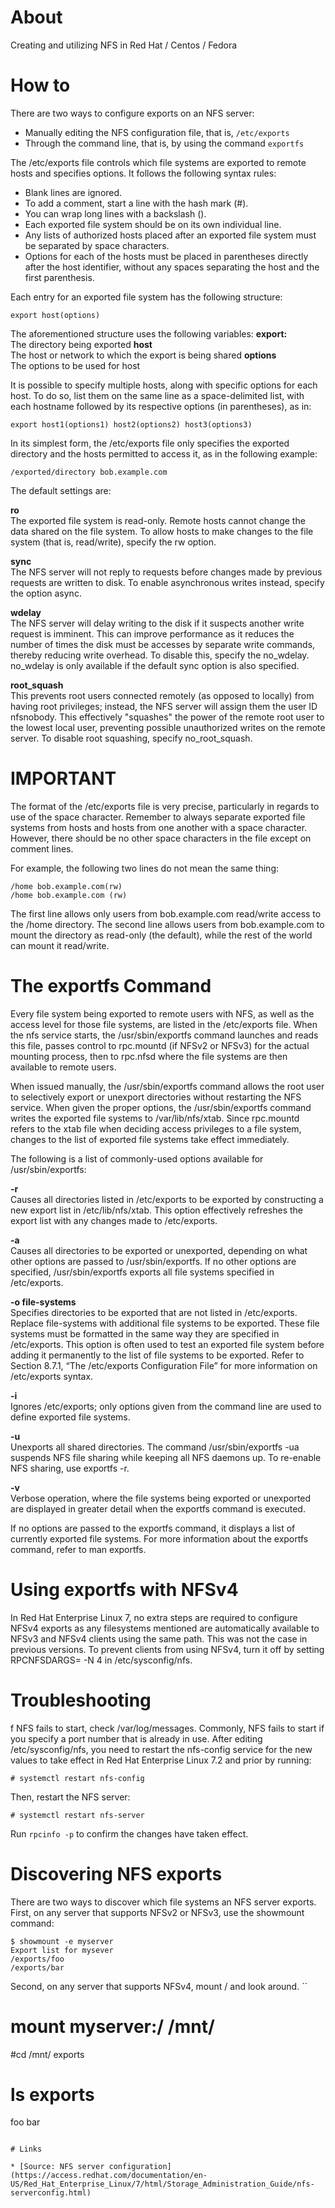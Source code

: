 # About 

Creating and utilizing NFS in Red Hat / Centos / Fedora

# How to

There are two ways to configure exports on an NFS server:

* Manually editing the NFS configuration file, that is, `/etc/exports`
* Through the command line, that is, by using the command `exportfs`

The /etc/exports file controls which file systems are exported to remote hosts and specifies options. It follows the following syntax rules:

* Blank lines are ignored.
* To add a comment, start a line with the hash mark (#).
* You can wrap long lines with a backslash (\).
* Each exported file system should be on its own individual line.
* Any lists of authorized hosts placed after an exported file system must be separated by space characters.
* Options for each of the hosts must be placed in parentheses directly after the host identifier, without any spaces separating the host and the first parenthesis.

Each entry for an exported file system has the following structure:
```
export host(options)
```

The aforementioned structure uses the following variables:
**export:**  
  The directory being exported
**host**  
  The host or network to which the export is being shared
**options**  
  The options to be used for host

It is possible to specify multiple hosts, along with specific options for each host. To do so, list them on the same line as a space-delimited list, with each hostname followed by its respective options (in parentheses), as in:

```
export host1(options1) host2(options2) host3(options3)
```

In its simplest form, the /etc/exports file only specifies the exported directory and the hosts permitted to access it, as in the following example:
⁠
```
/exported/directory bob.example.com
```

The default settings are:

**ro**  
The exported file system is read-only. Remote hosts cannot change the data shared on the file system. To allow hosts to make changes to the file system (that is, read/write), specify the rw option.

**sync**  
The NFS server will not reply to requests before changes made by previous requests are written to disk. To enable asynchronous writes instead, specify the option async.

**wdelay**  
The NFS server will delay writing to the disk if it suspects another write request is imminent. This can improve performance as it reduces the number of times the disk must be accesses by separate write commands, thereby reducing write overhead. To disable this, specify the no_wdelay. no_wdelay is only available if the default sync option is also specified.

**root_squash**  
This prevents root users connected remotely (as opposed to locally) from having root privileges; instead, the NFS server will assign them the user ID nfsnobody. This effectively "squashes" the power of the remote root user to the lowest local user, preventing possible unauthorized writes on the remote server. To disable root squashing, specify no_root_squash.

# IMPORTANT

The format of the /etc/exports file is very precise, particularly in regards to use of the space character. Remember to always separate exported file systems from hosts and hosts from one another with a space character. However, there should be no other space characters in the file except on comment lines.

For example, the following two lines do not mean the same thing:

```
/home bob.example.com(rw) 
/home bob.example.com (rw)
```

The first line allows only users from bob.example.com read/write access to the /home directory. The second line allows users from bob.example.com to mount the directory as read-only (the default), while the rest of the world can mount it read/write.

#  The exportfs Command

Every file system being exported to remote users with NFS, as well as the access level for those file systems, are listed in the /etc/exports file. When the nfs service starts, the /usr/sbin/exportfs command launches and reads this file, passes control to rpc.mountd (if NFSv2 or NFSv3) for the actual mounting process, then to rpc.nfsd where the file systems are then available to remote users.

When issued manually, the /usr/sbin/exportfs command allows the root user to selectively export or unexport directories without restarting the NFS service. When given the proper options, the /usr/sbin/exportfs command writes the exported file systems to /var/lib/nfs/xtab. Since rpc.mountd refers to the xtab file when deciding access privileges to a file system, changes to the list of exported file systems take effect immediately.

The following is a list of commonly-used options available for /usr/sbin/exportfs:

**-r**  
Causes all directories listed in /etc/exports to be exported by constructing a new export list in /etc/lib/nfs/xtab. This option effectively refreshes the export list with any changes made to /etc/exports.

**-a**  
Causes all directories to be exported or unexported, depending on what other options are passed to /usr/sbin/exportfs. If no other options are specified, /usr/sbin/exportfs exports all file systems specified in /etc/exports.

**-o file-systems**  
Specifies directories to be exported that are not listed in /etc/exports. Replace file-systems with additional file systems to be exported. These file systems must be formatted in the same way they are specified in /etc/exports. This option is often used to test an exported file system before adding it permanently to the list of file systems to be exported. Refer to Section 8.7.1, “The /etc/exports Configuration File” for more information on /etc/exports syntax.

**-i**  
Ignores /etc/exports; only options given from the command line are used to define exported file systems.

**-u**  
Unexports all shared directories. The command /usr/sbin/exportfs -ua suspends NFS file sharing while keeping all NFS daemons up. To re-enable NFS sharing, use exportfs -r.

**-v**  
Verbose operation, where the file systems being exported or unexported are displayed in greater detail when the exportfs command is executed.

If no options are passed to the exportfs command, it displays a list of currently exported file systems. For more information about the exportfs command, refer to man exportfs.

# Using exportfs with NFSv4

In Red Hat Enterprise Linux 7, no extra steps are required to configure NFSv4 exports as any filesystems mentioned are automatically available to NFSv3 and NFSv4 clients using the same path. This was not the case in previous versions.
To prevent clients from using NFSv4, turn it off by setting RPCNFSDARGS= -N 4 in /etc/sysconfig/nfs.

# Troubleshooting

f NFS fails to start, check /var/log/messages. Commonly, NFS fails to start if you specify a port number that is already in use. After editing /etc/sysconfig/nfs, you need to restart the nfs-config service for the new values to take effect in Red Hat Enterprise Linux 7.2 and prior by running:

```
# systemctl restart nfs-config
```

Then, restart the NFS server:
```
# systemctl restart nfs-server
```

Run `rpcinfo -p` to confirm the changes have taken effect.

# Discovering NFS exports

There are two ways to discover which file systems an NFS server exports. First, on any server that supports NFSv2 or NFSv3, use the showmount command:

```
$ showmount -e myserver
Export list for mysever
/exports/foo
/exports/bar
```

Second, on any server that supports NFSv4, mount / and look around.
``
# mount myserver:/ /mnt/
#cd /mnt/
exports
# ls exports
foo
bar
```

# Links

* [Source: NFS server configuration](https://access.redhat.com/documentation/en-US/Red_Hat_Enterprise_Linux/7/html/Storage_Administration_Guide/nfs-serverconfig.html)

